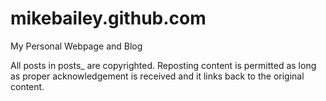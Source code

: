 mikebailey.github.com
=====================

My Personal Webpage and Blog

All posts in posts_ are copyrighted. Reposting content is permitted as long as proper acknowledgement
is received and it links back to the original content. 
